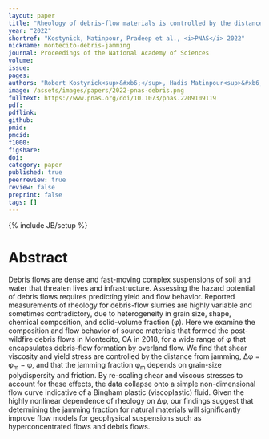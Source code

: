 ```yaml
---
layout: paper
title: "Rheology of debris-flow materials is controlled by the distance from jamming"
year: "2022"
shortref: "Kostynick, Matinpour, Pradeep et al., <i>PNAS</i> 2022"
nickname: montecito-debris-jamming
journal: Proceedings of the National Academy of Sciences
volume: 
issue: 
pages: 
authors: "Robert Kostynick<sup>&#xb6;</sup>, Hadis Matinpour<sup>&#xb6;</sup>, Shravan Pradeep<sup>&#xb6;</sup>, Sarah Haber, Alban Sauret, Eckart Meiburg, Thomas Dunne, Paulo Arratia, Douglas Jerolmack"
image: /assets/images/papers/2022-pnas-debris.png
fulltext: https://www.pnas.org/doi/10.1073/pnas.2209109119
pdf: 
pdflink: 
github: 
pmid: 
pmcid: 
f1000: 
figshare: 
doi: 
category: paper
published: true
peerreview: true
review: false
preprint: false
tags: []
---
```

{% include JB/setup %}

# Abstract 

Debris flows are dense and fast-moving complex suspensions of soil and water that threaten lives and infrastructure. Assessing the hazard potential of debris flows requires predicting yield and flow behavior. Reported measurements of rheology for debris-flow slurries are highly variable and sometimes contradictory, due to heterogeneity in grain size, shape, chemical composition, and solid-volume fraction (&phi;). Here we examine the composition and flow behavior of source materials that formed the post-wildfire debris flows in Montecito, CA in 2018, for a wide range of &phi; that encapsulates debris-flow formation by overland flow. We find that shear viscosity and yield stress are controlled by the distance from jamming, &Delta;&phi; = &phi;<sub>m</sub> − &phi;, and that the jamming fraction &phi;<sub>m</sub> depends on grain-size polydispersity and friction. By re-scaling shear and viscous stresses to account for these effects, the data collapse onto a simple non-dimensional flow curve indicative of a Bingham plastic (viscoplastic) fluid. Given the highly nonlinear dependence of rheology on &Delta;&phi;, our findings suggest that determining the jamming fraction for natural materials will significantly improve flow models for geophysical suspensions such as hyperconcentrated flows and debris flows.